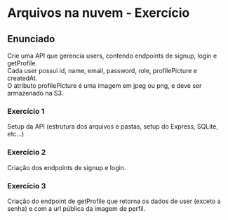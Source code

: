 # Arquivos na nuvem - Exercício

## Enunciado

Crie uma API que gerencia users, contendo endpoints de signup, login e getProfile. <br>
Cada user possui id, name, email, password, role, profilePicture e createdAt. <br>
O atributo profilePicture é uma imagem em jpeg ou png, e deve ser armazenado na S3.

### Exercício 1

Setup da API (estrutura dos arquivos e pastas, setup do Express, SQLite, etc...)

### Exercício 2

Criação dos endpoints de signup e login.

### Exercício 3

Criação do endpoint de getProfile que retorna os dados de user (exceto a senha) e com a url pública da imagem de perfil.
